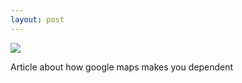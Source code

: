 ```yaml
---
layout: post
---
```

<img src="{{ site.baseurl }}/images/google_maps.jpg" class="fit image">


Article about how google maps makes you dependent